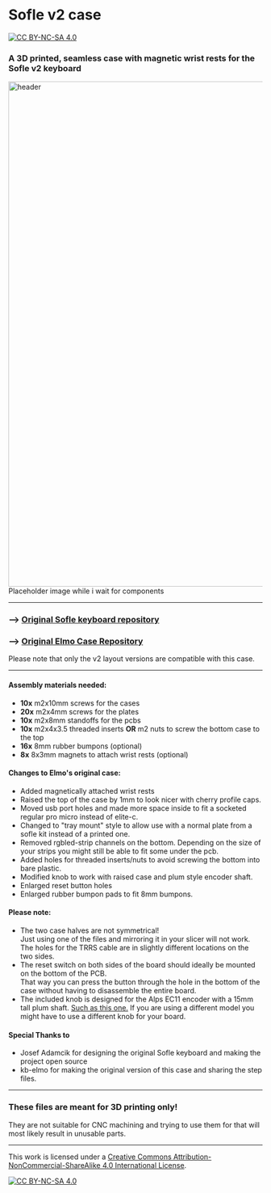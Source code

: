 
# Sofle v2 case

[![CC BY-NC-SA 4.0][cc-by-nc-sa-shield]][cc-by-nc-sa]

### A 3D printed, seamless case with magnetic wrist rests for the Sofle v2 keyboard

<img src="https://via.placeholder.com/800x450.jpg" alt="header" width="1000"/>
Placeholder image while i wait for components

---

### --> [Original Sofle keyboard repository](https://github.com/josefadamcik/SofleKeyboard)
### --> [Original Elmo Case Repository](https://github.com/kb-elmo/SofleCase)

Please note that only the v2 layout versions are compatible with this case.

---

#### Assembly materials needed:

- **10x** m2x10mm screws for the cases
- **20x** m2x4mm screws for the plates
- **10x** m2x8mm standoffs for the pcbs
- **10x** m2x4x3.5 threaded inserts **OR** m2 nuts to screw the bottom case to the top
- **16x** 8mm rubber bumpons (optional)
- **8x** 8x3mm magnets to attach wrist rests (optional)

#### Changes to Elmo's original case:
- Added magnetically attached wrist rests
- Raised the top of the case by 1mm to look nicer with cherry profile caps.
- Moved usb port holes and made more space inside to fit a socketed regular pro micro instead of elite-c.
- Changed to "tray mount" style to allow use with a normal plate from a sofle kit instead of a printed one.
- Removed rgbled-strip channels on the bottom. Depending on the size of your strips you might still be able to fit some under the pcb.
- Added holes for threaded inserts/nuts to avoid screwing the bottom into bare plastic.
- Modified knob to work with raised case and plum style encoder shaft.
- Enlarged reset button holes
- Enlarged rubber bumpon pads to fit 8mm bumpons.




#### Please note:  

- The two case halves are not symmetrical!  
Just using one of the files and mirroring it in your slicer will not work.  
The holes for the TRRS cable are in slightly different locations on the two sides.
- The reset switch on both sides of the board should ideally be mounted on the bottom of the PCB.  
That way you can press the button through the hole in the bottom of the case without having to disassemble the entire board.
- The included knob is designed for the Alps EC11 encoder with a 15mm tall plum shaft.  [Such as this one.](https://www.aliexpress.com/item/32873198060.html?spm=a2g0o.cart.0.0.681a38da9pBn85&mp=1)
If you are using a different model you might have to use a different knob for your board.



#### Special Thanks to 

- Josef Adamcik for designing the original Sofle keyboard and making the project open source
- kb-elmo for making the original version of this case and sharing the step files.

---

### These files are meant for 3D printing only! 

They are not suitable for CNC machining and trying to use them for that will most likely result in unusable parts.

---

This work is licensed under a
[Creative Commons Attribution-NonCommercial-ShareAlike 4.0 International License][cc-by-nc-sa].

[![CC BY-NC-SA 4.0][cc-by-nc-sa-image]][cc-by-nc-sa]

[cc-by-nc-sa]: http://creativecommons.org/licenses/by-nc-sa/4.0/
[cc-by-nc-sa-image]: https://licensebuttons.net/l/by-nc-sa/4.0/88x31.png
[cc-by-nc-sa-shield]: https://img.shields.io/badge/License-CC%20BY--NC--SA%204.0-lightgrey.svg
